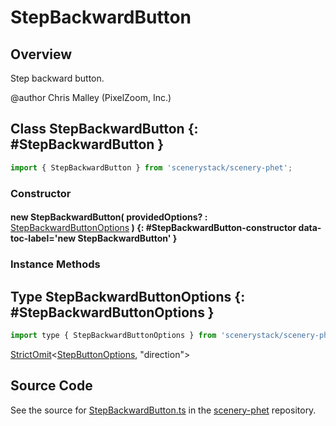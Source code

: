 # StepBackwardButton

## Overview

Step backward button.

@author Chris Malley (PixelZoom, Inc.)

## Class StepBackwardButton {: #StepBackwardButton }


```js
import { StepBackwardButton } from 'scenerystack/scenery-phet';
```
### Constructor

#### new StepBackwardButton( providedOptions? : <span style="font-weight: 400;">[StepBackwardButtonOptions](../scenery-phet/StepBackwardButton.md#StepBackwardButtonOptions)</span> ) {: #StepBackwardButton-constructor data-toc-label='new StepBackwardButton' }

### Instance Methods





## Type StepBackwardButtonOptions {: #StepBackwardButtonOptions }


```js
import type { StepBackwardButtonOptions } from 'scenerystack/scenery-phet';
```


[StrictOmit](../phet-core/StrictOmit.md)&lt;[StepButtonOptions](../scenery-phet/StepButton.md#StepButtonOptions), "direction"&gt;



## Source Code

See the source for [StepBackwardButton.ts](https://github.com/phetsims/scenery-phet/blob/main/js/buttons/StepBackwardButton.ts) in the [scenery-phet](https://github.com/phetsims/scenery-phet) repository.
